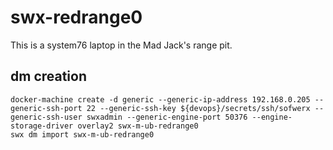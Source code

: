 # swx-redrange0

This is a system76 laptop in the Mad Jack's range pit.

## dm creation

    docker-machine create -d generic --generic-ip-address 192.168.0.205 --generic-ssh-port 22 --generic-ssh-key ${devops}/secrets/ssh/sofwerx --generic-ssh-user swxadmin --generic-engine-port 50376 --engine-storage-driver overlay2 swx-m-ub-redrange0
    swx dm import swx-m-ub-redrange0

